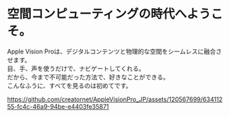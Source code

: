 # 空間コンピューティングの時代へようこそ。  
Apple Vision Proは、デジタルコンテンツと物理的な空間をシームレスに融合させます。  
目、手、声を使うだけで、ナビゲートしてくれる。  
だから、今まで不可能だった方法で、好きなことができる。  
こんなふうに、すべてを見るのは初めてです。  

https://github.com/creatornet/AppleVisionPro_JP/assets/120567699/63411255-fc4c-46a9-94be-e4403fe35871

